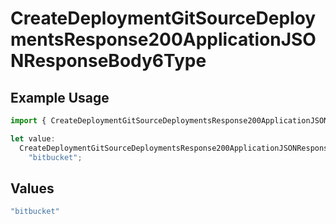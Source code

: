 # CreateDeploymentGitSourceDeploymentsResponse200ApplicationJSONResponseBody6Type

## Example Usage

```typescript
import { CreateDeploymentGitSourceDeploymentsResponse200ApplicationJSONResponseBody6Type } from "@vercel/sdk/models/createdeploymentop.js";

let value:
  CreateDeploymentGitSourceDeploymentsResponse200ApplicationJSONResponseBody6Type =
    "bitbucket";
```

## Values

```typescript
"bitbucket"
```